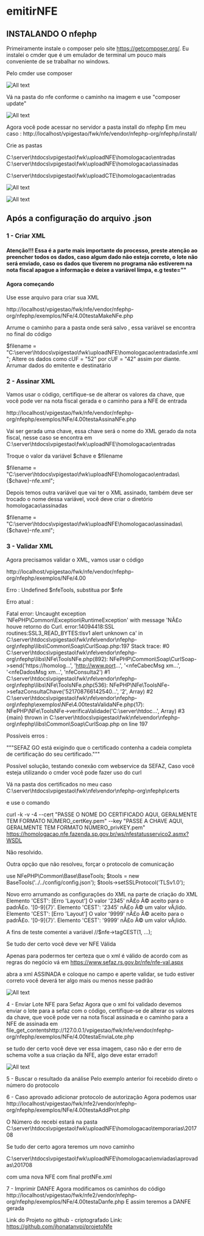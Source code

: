 # emitirNFE

## INSTALANDO O nfephp

Primeiramente instale o composer pelo site https://getcomposer.org/. Eu instalei o cmder que é um emulador de terminal um pouco mais conveniente de se trabalhar no windows. 

Pelo cmder use composer 

![All text](https://github.com/jhonatanvpi/projetoNfe/blob/master/images/1.PNG)

Vá na pasta do nfe conforme o caminho na imagem e use "composer update"

![All text](https://github.com/jhonatanvpi/projetoNfe/blob/master/images/2.PNG)

Agora você pode acessar no servidor a pasta install do nfephp
Em meu caso : 
http://localhost/vpigestao/fwk/nfe/vendor/nfephp-org/nfephp/install/

Crie as pastas 

C:\server\htdocs\vpigestao\fwk\uploadNFE\homologacao\entradas
C:\server\htdocs\vpigestao\fwk\uploadNFE\homologacao\assinadas

C:\server\htdocs\vpigestao\fwk\uploadCTE\homologacao\entradas

![All text](https://github.com/jhonatanvpi/projetoNfe/blob/master/images/3.PNG)

![All text](https://github.com/jhonatanvpi/projetoNfe/blob/master/images/4.PNG)


## Após a configuração do arquivo .json

### 1 - Criar XML 
#### Atenção!!! Essa é a parte mais importante do processo, preste atenção ao preencher todos os dados, caso algum dado não esteja correto, o lote não será enviado, caso os dados que tiverem no programa não estiverem na nota fiscal apague a informação e deixe a variável limpa, e.g teste=""

#### Agora começando 

Use esse arquivo para criar sua XML

http://localhost/vpigestao/fwk/nfe/vendor/nfephp-org/nfephp/exemplos/NFe/4.00testaMakeNFe.php

Arrume o caminho para a pasta onde será salvo , essa variável se encontra no final do código

$filename = "C:\\server\\htdocs\\vpigestao\\fwk\\uploadNFE\\homologacao\\entradas\\nfe.xml";
Altere os dados como cUF = "52" por cUF = "42" assim por diante. Arrumar dados do emitente e destinatário

### 2 - Assinar XML 

Vamos usar o código, certifique-se de alterar os valores da chave, que você pode ver na nota fiscal gerada e o caminho para a NFE de entrada

http://localhost/vpigestao/fwk/nfe/vendor/nfephp-org/nfephp/exemplos/NFe/4.00testaAssinaNFe.php

Vai ser gerada uma chave, essa chave será o nome do XML gerado da nota fiscal, nesse caso se encontra em C:\server\htdocs\vpigestao\fwk\uploadNFE\homologacao\entradas


Troque o valor da variável $chave e $filename

$filename = "C:\\server\\htdocs\\vpigestao\\fwk\\uploadNFE\\homologacao\\entradas\\{$chave}-nfe.xml";

Depois temos outra variável que vai ter o XML assinado, também deve ser trocado o nome dessa variável, você deve criar o diretório homologacao\assinadas

$filename = "C:\\server\\htdocs\\vpigestao\\fwk\\uploadNFE\\homologacao\\assinadas\\{$chave}-nfe.xml";


### 3 - Validar XML 

Agora precisamos validar o XML, vamos usar o código 

http://localhost/vpigestao/fwk/nfe/vendor/nfephp-org/nfephp/exemplos/NFe/4.00

Erro : Undefined $nfeTools, substitua por $nfe

Erro atual : 

Fatal error: Uncaught exception 'NFePHP\Common\Exception\RuntimeException' with message 'NÃ£o houve retorno do Curl. error:14094418:SSL routines:SSL3_READ_BYTES:tlsv1 alert unknown ca' in C:\server\htdocs\vpigestao\fwk\nfe\vendor\nfephp-org\nfephp\libs\Common\Soap\CurlSoap.php:197 Stack trace: #0 C:\server\htdocs\vpigestao\fwk\nfe\vendor\nfephp-org\nfephp\libs\NFe\ToolsNFe.php(892): NFePHP\Common\Soap\CurlSoap->send('https://homolog...', 'http://www.port...', '<nfeCabecMsg xm...', '<nfeDadosMsg xm...', 'nfeConsulta2') #1 C:\server\htdocs\vpigestao\fwk\nfe\vendor\nfephp-org\nfephp\libs\NFe\ToolsNFe.php(536): NFePHP\NFe\ToolsNFe->sefazConsultaChave('521708766142540...', '2', Array) #2 C:\server\htdocs\vpigestao\fwk\nfe\vendor\nfephp-org\nfephp\exemplos\NFe\4.00testaValidaNFe.php(17): NFePHP\NFe\ToolsNFe->verificaValidade('C:\server\htdoc...', Array) #3 {main} thrown in C:\server\htdocs\vpigestao\fwk\nfe\vendor\nfephp-org\nfephp\libs\Common\Soap\CurlSoap.php on line 197

Possíveis erros : 

"""SEFAZ GO está exigindo que o certificado contenha a cadeia completa de certificação do seu certificado."""

Possível solução, testando conexão com webservice da SEFAZ, 
Caso você esteja utilizando o cmder você pode fazer uso do curl 

Vá na pasta dos certificados no meu caso C:\server\htdocs\vpigestao\fwk\nfe\vendor\nfephp-org\nfephp\certs

e use o comando 

curl -k -v -4 --cert "PASSE O NOME DO CERTIFICADO AQUI, GERALMENTE TEM FORMATO NÚMERO_certKey.pem"  --key "PASSE A CHAVE AQUI, GERALMENTE TEM FORMATO NÚMERO_privKEY.pem" 
 https://homologacao.nfe.fazenda.sp.gov.br/ws/nfestatusservico2.asmx?WSDL

Não resolvido.

Outra opção que não resolveu, forçar o protocolo de comunicação

use NFePHP\Common\Base\BaseTools;
$tools = new BaseTools('../../config/config.json');
$tools->setSSLProtocol('TLSv1.0');

Novo erro arrumando as configurações do XML na parte de criação do XML 
Elemento 'CEST': [Erro 'Layout'] O valor '2345' nÃ£o Ã© aceito para o padrÃ£o. '[0-9]{7}'. Elemento 'CEST': '2345' nÃ£o Ã© um valor vÃ¡lido. Elemento 'CEST': [Erro 'Layout'] O valor '9999' nÃ£o Ã© aceito para o padrÃ£o. '[0-9]{7}'. Elemento 'CEST': '9999' nÃ£o Ã© um valor vÃ¡lido. 

A fins de teste comentei a variável 
//$nfe->tagCEST(1, ...);

Se tudo der certo você deve ver NFE Válida

Apenas para podermos ter certeza que o xml é válido de acordo com as regras do negócio vá em https://www.sefaz.rs.gov.br/nfe/nfe-val.aspx

abra a xml ASSINADA e coloque no campo e aperte validar, se tudo estiver correto você deverá ter algo mais ou menos nesse padrão 

![All text](https://github.com/jhonatanvpi/projetoNfe/blob/master/images/5.PNG)


4 - Enviar Lote NFE para Sefaz 
Agora que o xml foi validado devemos enviar o lote para a sefaz com o código,  certifique-se de alterar os valores da chave, que você pode ver na nota fiscal assinada e o caminho para a NFE de assinada em file_get_contentshttp://127.0.0.1/vpigestao/fwk/nfe/vendor/nfephp-org/nfephp/exemplos/NFe/4.00testaEnviaLote.php


se tudo der certo você deve ver essa imagem, caso não e der erro de schema volte a sua criação da NFE, algo deve estar errado!! 


![All text](https://github.com/jhonatanvpi/projetoNfe/blob/master/images/6.PNG)


5 - Buscar o resultado da análise 
Pelo exemplo anterior foi recebido direto o número do protocolo

6 - Caso aprovado adicionar protocolo de autorização 
Agora podemos usar http://localhost/vpigestao/fwk/nfe2/vendor/nfephp-org/nfephp/exemplos/NFe/4.00testaAddProt.php

O Número do recebi estará na pasta C:\server\htdocs\vpigestao\fwk\uploadNFE\homologacao\temporarias\201708

Se tudo der certo agora teremos um novo caminho 

C:\server\htdocs\vpigestao\fwk\uploadNFE\homologacao\enviadas\aprovadas\201708

com uma nova NFE com final protNFe.xml

7 - Imprimir DANFE
Agora modificamos os caminhos do código http://localhost/vpigestao/fwk/nfe2/vendor/nfephp-org/nfephp/exemplos/NFe/4.00testaDanfe.php
E assim teremos a DANFE gerada

Link do Projeto no github - criptografado
Link: https://github.com/jhonatanvpi/projetoNfe
